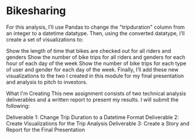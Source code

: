 # Bikesharing
For this analysis, I’ll use Pandas to change the "tripduration" column from an integer to a datetime datatype. Then, using the converted datatype, I’ll create a set of visualizations to:

Show the length of time that bikes are checked out for all riders and genders
Show the number of bike trips for all riders and genders for each hour of each day of the week
Show the number of bike trips for each type of user and gender for each day of the week.
Finally, I’ll add these new visualizations to the two I created in this module for my final presentation and analysis to pitch to investors.

What I'm Creating
This new assignment consists of two technical analysis deliverables and a written report to present my results. I will submit the following:

Deliverable 1: Change Trip Duration to a Datetime Format
Deliverable 2: Create Visualizations for the Trip Analysis
Deliverable 3: Create a Story and Report for the Final Presentation
